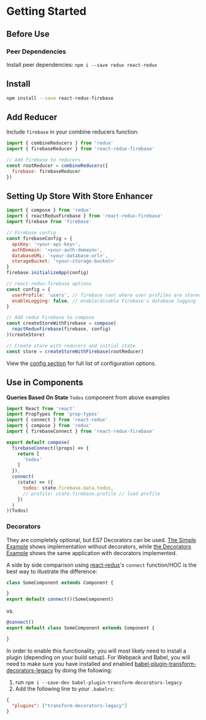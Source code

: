 # Getting Started

## Before Use

### Peer Dependencies

Install peer dependencies: `npm i --save redux react-redux`

## Install
```bash
npm install --save react-redux-firebase
```

## Add Reducer

Include `firebase` in your combine reducers function:


```js
import { combineReducers } from 'redux'
import { firebaseReducer } from 'react-redux-firebase'

// Add firebase to reducers
const rootReducer = combineReducers({
  firebase: firebaseReducer
})
```

## Setting Up Store With Store Enhancer

```js
import { compose } from 'redux'
import { reactReduxFirebase } from 'react-redux-firebase'
import firebase from 'firebase'

// Firebase config
const firebaseConfig = {
  apiKey: '<your-api-key>',
  authDomain: '<your-auth-domain>',
  databaseURL: '<your-database-url>',
  storageBucket: '<your-storage-bucket>'
}
firebase.initializeApp(config)

// react-redux-firebase options
const config = {
  userProfile: 'users', // firebase root where user profiles are stored
  enableLogging: false, // enable/disable Firebase's database logging
}

// Add redux Firebase to compose
const createStoreWithFirebase = compose(
  reactReduxFirebase(firebase, config)
)(createStore)

// Create store with reducers and initial state
const store = createStoreWithFirebase(rootReducer)
```

View the [config section](/config.html) for full list of configuration options.

## Use in Components

**Queries Based On State**
`Todos` component from above examples

```jsx
import React from 'react'
import PropTypes from 'prop-types'
import { connect } from 'react-redux'
import { compose } from 'redux'
import { firebaseConnect } from 'react-redux-firebase'

export default compose(
  firebaseConnect((props) => {
    return [
      'todos'
    ]
  }),
  connect(
    (state) => ({
      todos: state.firebase.data.todos,
      // profile: state.firebase.profile // load profile
    })
  )
)(Todos)
```

### Decorators

They are completely optional, but ES7 Decorators can be used. [The Simple Example](examples/simple) shows implementation without decorators, while [the Decorators Example](examples/decorators) shows the same application with decorators implemented.

A side by side comparison using [react-redux](https://github.com/reactjs/react-redux)'s `connect` function/HOC is the best way to illustrate the difference:

```jsx
class SomeComponent extends Component {

}
export default connect()(SomeComponent)
```
vs.

```jsx
@connect()
export default class SomeComponent extends Component {

}
```

In order to enable this functionality, you will most likely need to install a plugin (depending on your build setup). For Webpack and Babel, you will need to make sure you have installed and enabled  [babel-plugin-transform-decorators-legacy](https://github.com/loganfsmyth/babel-plugin-transform-decorators-legacy) by doing the following:

1. run `npm i --save-dev babel-plugin-transform-decorators-legacy`
2. Add the following line to your `.babelrc`:
```json
{
  "plugins": ["transform-decorators-legacy"]
}
```
